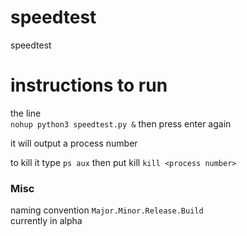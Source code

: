 # speedtest
speedtest

# instructions to run 
the line   
```nohup python3 speedtest.py &```
then press enter again 

it will output a process number 

to kill it type `ps aux` 
then put kill `kill <process number>`

### Misc
naming convention `Major.Minor.Release.Build`  
currently in alpha
